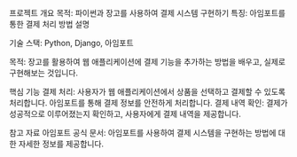 프로젝트 개요
목적: 파이썬과 장고를 사용하여 결제 시스템 구현하기
특징: 아임포트를 통한 결제 처리 방법 설명

기술 스택: Python, Django, 아임포트

목적: 장고를 활용하여 웹 애플리케이션에 결제 기능을 추가하는 방법을 배우고, 실제로 구현해보는 것입니다.

핵심 기능
결제 처리: 사용자가 웹 애플리케이션에서 상품을 선택하고 결제할 수 있도록 처리합니다. 아임포트를 통해 결제 정보를 안전하게 처리합니다.
결제 내역 확인: 결제가 성공적으로 이루어졌는지 확인하고, 사용자에게 결제 내역을 제공합니다.

참고 자료
아임포트 공식 문서: 아임포트를 사용하여 결제 시스템을 구현하는 방법에 대한 자세한 정보를 제공합니다.

